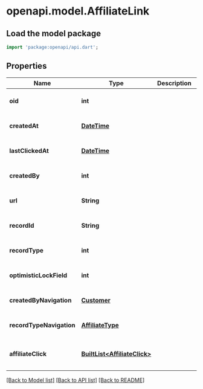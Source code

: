 # openapi.model.AffiliateLink

## Load the model package
```dart
import 'package:openapi/api.dart';
```

## Properties
Name | Type | Description | Notes
------------ | ------------- | ------------- | -------------
**oid** | **int** |  | [optional] [default to null]
**createdAt** | [**DateTime**](DateTime.md) |  | [optional] [default to null]
**lastClickedAt** | [**DateTime**](DateTime.md) |  | [optional] [default to null]
**createdBy** | **int** |  | [optional] [default to null]
**url** | **String** |  | [optional] [default to null]
**recordId** | **String** |  | [optional] [default to null]
**recordType** | **int** |  | [optional] [default to null]
**optimisticLockField** | **int** |  | [optional] [default to null]
**createdByNavigation** | [**Customer**](Customer.md) |  | [optional] [default to null]
**recordTypeNavigation** | [**AffiliateType**](AffiliateType.md) |  | [optional] [default to null]
**affiliateClick** | [**BuiltList&lt;AffiliateClick&gt;**](AffiliateClick.md) |  | [optional] [default to const []]

[[Back to Model list]](../README.md#documentation-for-models) [[Back to API list]](../README.md#documentation-for-api-endpoints) [[Back to README]](../README.md)


